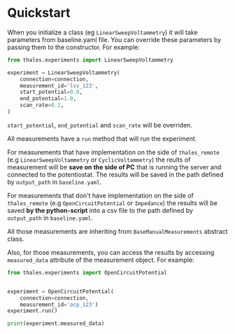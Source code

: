 # Quickstart

When you initialize a class (eg `LinearSweepVoltammetry`) it will take
parameters from baseline.yaml file. You can override these parameters
by passing them to the constructor. For example:

```python
from thales.experiments import LinearSweepVoltammetry

experiment = LinearSweepVoltammetry(
    connection=connection,
    measurement_id='lsv_123',
    start_potential=0.0,
    end_potential=1.0,
    scan_rate=0.1,
)
```
`start_potential`, `end_potential` and `scan_rate` will be overriden. 


All measurements have a `run` method that will run the experiment.

For measurements that have implementation on the side of
`thales_remote` (e.g `LinearSweepVoltammetry` or `CyclicVoltammetry`)
the reults of measurement will be **save on the side of
PC** that is running the server and connected to
the potentiostat. The results will be saved in the path defined by
`output_path` in `baseline.yaml`.

For measurements that don't have implementation on the side of
`thales_remote` (e.g `OpenCircuitPotential` or `Impedance`) the results
will be saved **by the python-script** into a csv file to the path defined by
`output_path` in `baseline.yaml`.

All those measurements are inheriting from `BaseManualMeasurements`
abstract class.

Also, for those measurements, you can access the results by accessing
`measured_data` attribute of the measurement object. For example:

```python
from thales.experiments import OpenCircuitPotential


experiment = OpenCircuitPotential(
    connection=connection,
    measurement_id='ocp_123')
experiment.run()

print(experiment.measured_data)
```
